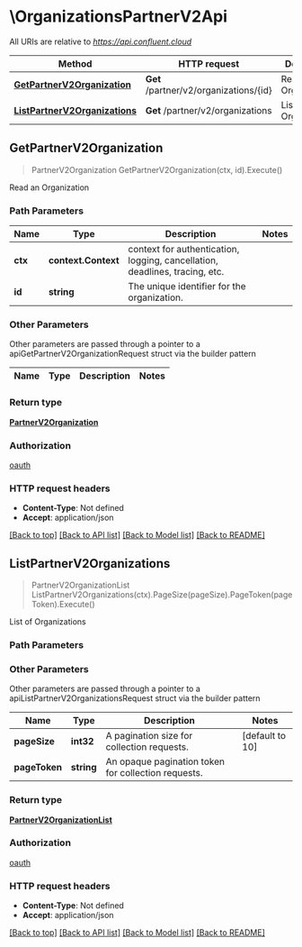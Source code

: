 # \OrganizationsPartnerV2Api

All URIs are relative to *https://api.confluent.cloud*

Method | HTTP request | Description
------------- | ------------- | -------------
[**GetPartnerV2Organization**](OrganizationsPartnerV2Api.md#GetPartnerV2Organization) | **Get** /partner/v2/organizations/{id} | Read an Organization
[**ListPartnerV2Organizations**](OrganizationsPartnerV2Api.md#ListPartnerV2Organizations) | **Get** /partner/v2/organizations | List of Organizations



## GetPartnerV2Organization

> PartnerV2Organization GetPartnerV2Organization(ctx, id).Execute()

Read an Organization



### Path Parameters


Name | Type | Description  | Notes
------------- | ------------- | ------------- | -------------
**ctx** | **context.Context** | context for authentication, logging, cancellation, deadlines, tracing, etc.
**id** | **string** | The unique identifier for the organization. | 

### Other Parameters

Other parameters are passed through a pointer to a apiGetPartnerV2OrganizationRequest struct via the builder pattern


Name | Type | Description  | Notes
------------- | ------------- | ------------- | -------------


### Return type

[**PartnerV2Organization**](partner.v2.Organization.md)

### Authorization

[oauth](../README.md#oauth)

### HTTP request headers

- **Content-Type**: Not defined
- **Accept**: application/json

[[Back to top]](#) [[Back to API list]](../README.md#documentation-for-api-endpoints)
[[Back to Model list]](../README.md#documentation-for-models)
[[Back to README]](../README.md)


## ListPartnerV2Organizations

> PartnerV2OrganizationList ListPartnerV2Organizations(ctx).PageSize(pageSize).PageToken(pageToken).Execute()

List of Organizations



### Path Parameters



### Other Parameters

Other parameters are passed through a pointer to a apiListPartnerV2OrganizationsRequest struct via the builder pattern


Name | Type | Description  | Notes
------------- | ------------- | ------------- | -------------
 **pageSize** | **int32** | A pagination size for collection requests. | [default to 10]
 **pageToken** | **string** | An opaque pagination token for collection requests. | 

### Return type

[**PartnerV2OrganizationList**](partner.v2.OrganizationList.md)

### Authorization

[oauth](../README.md#oauth)

### HTTP request headers

- **Content-Type**: Not defined
- **Accept**: application/json

[[Back to top]](#) [[Back to API list]](../README.md#documentation-for-api-endpoints)
[[Back to Model list]](../README.md#documentation-for-models)
[[Back to README]](../README.md)

